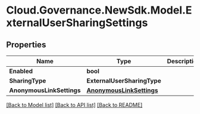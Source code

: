 # Cloud.Governance.NewSdk.Model.ExternalUserSharingSettings
## Properties

Name | Type | Description | Notes
------------ | ------------- | ------------- | -------------
**Enabled** | **bool** |  | [optional] 
**SharingType** | **ExternalUserSharingType** |  | [optional] 
**AnonymousLinkSettings** | [**AnonymousLinkSettings**](AnonymousLinkSettings.md) |  | [optional] 

[[Back to Model list]](../README.md#documentation-for-models) [[Back to API list]](../README.md#documentation-for-api-endpoints) [[Back to README]](../README.md)

